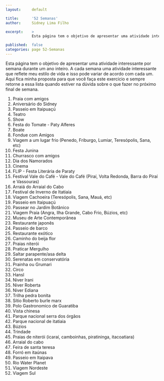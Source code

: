 ```yaml
---
layout:     default

title:      '52 Semanas'
author:     Sidney Lima Filho

excerpt:    > 
            Esta página tem o objetivo de apresentar uma atividade interessante por semana durante um ano inteiro. A cada semana uma atividade interessante que reflete meu estilo de vida e isso pode variar de acordo com cada um. Aqui fica minha proposta para que você faça este exercicio e sempre retorne a essa lista quando estiver na dúvida sobre o que fazer no próximo final de semana.

published:  false
categories: page 52-Semanas
---
```


Esta página tem o objetivo de apresentar uma atividade interessante por semana durante um ano inteiro. A cada semana uma atividade interessante que reflete meu estilo de vida e isso pode variar de acordo com cada um. Aqui fica minha proposta para que você faça este exercicio e sempre retorne a essa lista quando estiver na dúvida sobre o que fazer no próximo final de semana.

1.	Praia com amigos 
2.	Aniversário do Sidney 
3.	Passeio em Itaipuaçú 
4.	Teatro 
5.	Show 
6.	Festa do Tomate - Paty Alferes 
7.	Boate  
8.	Fondue com Amigos 
9.	Viagem a um lugar frio (Penedo, Friburgo, Lumiar, Teresópolis, Sana, etc) 
10.	Festa Junina 
11.	Churrasco com amigos 
12.	Dia dos Namorados 
13.	Cinema 
14.	FLIP - Festa Literária de Paraty
15.	Festival Vale do Café - Vale do Café (Piraí, Volta Redonda, Barra do Piraí e Vassouras)  
16.	Arraiá do Arraial do Cabo 
17.	Festival de Inverno de Itatiaia 
18.	Viagem Cachoeira (Teresópolis, Sana, Mauá, etc) 
19.	Passeio em Itaipuaçú 
20.	Passear no Jardim Botânico 
21.	Viagem Praia (Angra, Ilha Grande, Cabo Frio, Búzios, etc) 
22.	Museu de Arte Contemporânea 
23.	Restaurante japonês 
24.	Passeio de barco 
25.	Restaurante exótico 
26.	Caminho do beija flor 
27.	Praias niterói 
28.	Praticar Mergulho 
29.	Saltar parapente/asa delta 
30.	Serenatas em conservatória 
31.	Prainha ou Grumari
32.	Circo 
33.	Hansl 
34.	Niver Irani 
35.	Niver Roberta 
36.	Niver Ediana 
37.	Trilha pedra bonita 
38.	Sítio Roberto burle marx 
39.	Polo Gastronomico de Guaratiba
40.	Vista chinesa 
41.	Parque nacional serra dos órgãos 
42.	Parque nacional de itatiaia 
43.	Búzios 
44.	Trindade 
45.	Praias de niterói (icaraí, camboinhas, piratininga, itacoatiara) 
46.	Arraial do cabo 
47.	Feira de santa teresa 
48.	Forró em itaúnas 
49.	Passeio em Itaipava 
50.	Rio Water Planet 
51.	Viagem Nordeste
52.	Viagem Sul
